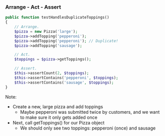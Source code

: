 ### Arrange - Act - Assert

```php
public function testHandlesDuplicateToppings()
{
    // Arrange.
    $pizza = new Pizza('large');
    $pizza->addTopping('pepperoni');
    $pizza->addTopping('pepperoni'); // Duplicate!
    $pizza->addTopping('sausage');

    // Act.
    $toppings = $pizza->getToppings();

    // Assert.
    $this->assertCount(2, $toppings);
    $this->assertContains('pepperoni', $toppings);
    $this->assertContains('sausage', $toppings);
}
```

Note:

* Create a new, large pizza and add toppings
    - Maybe pepperoni was submitted twice by customers, and we want to make sure it only gets added once
* Next, call getToppings() for our Pizza object
    - We should only see two toppings: pepperoni (once) and sausage
